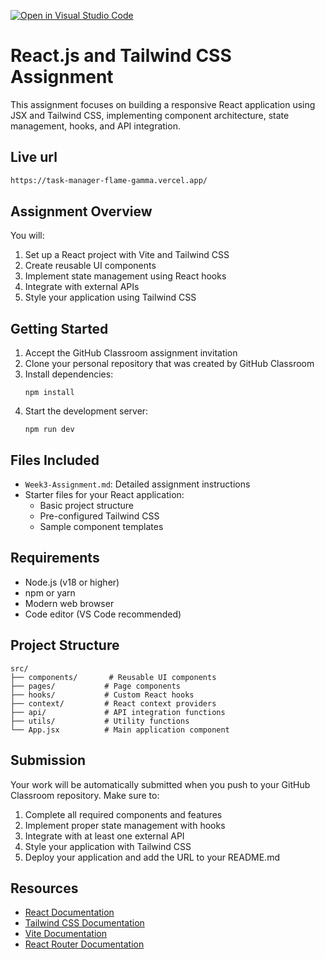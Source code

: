 [![Open in Visual Studio Code](https://classroom.github.com/assets/open-in-vscode-2e0aaae1b6195c2367325f4f02e2d04e9abb55f0b24a779b69b11b9e10269abc.svg)](https://classroom.github.com/online_ide?assignment_repo_id=19762380&assignment_repo_type=AssignmentRepo)

# React.js and Tailwind CSS Assignment

This assignment focuses on building a responsive React application using JSX and Tailwind CSS, implementing component architecture, state management, hooks, and API integration.

## Live url

```bash
https://task-manager-flame-gamma.vercel.app/
```

## Assignment Overview

You will:

1. Set up a React project with Vite and Tailwind CSS
2. Create reusable UI components
3. Implement state management using React hooks
4. Integrate with external APIs
5. Style your application using Tailwind CSS

## Getting Started

1. Accept the GitHub Classroom assignment invitation
2. Clone your personal repository that was created by GitHub Classroom
3. Install dependencies:
    ```
    npm install
    ```
4. Start the development server:
    ```
    npm run dev
    ```

## Files Included

-   `Week3-Assignment.md`: Detailed assignment instructions
-   Starter files for your React application:
    -   Basic project structure
    -   Pre-configured Tailwind CSS
    -   Sample component templates

## Requirements

-   Node.js (v18 or higher)
-   npm or yarn
-   Modern web browser
-   Code editor (VS Code recommended)

## Project Structure

```
src/
├── components/       # Reusable UI components
├── pages/           # Page components
├── hooks/           # Custom React hooks
├── context/         # React context providers
├── api/             # API integration functions
├── utils/           # Utility functions
└── App.jsx          # Main application component
```

## Submission

Your work will be automatically submitted when you push to your GitHub Classroom repository. Make sure to:

1. Complete all required components and features
2. Implement proper state management with hooks
3. Integrate with at least one external API
4. Style your application with Tailwind CSS
5. Deploy your application and add the URL to your README.md

## Resources

-   [React Documentation](https://react.dev/)
-   [Tailwind CSS Documentation](https://tailwindcss.com/docs)
-   [Vite Documentation](https://vitejs.dev/guide/)
-   [React Router Documentation](https://reactrouter.com/)
